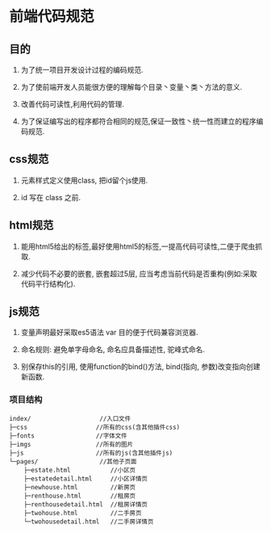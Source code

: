 # 前端代码规范

## 目的

1. 为了统一项目开发设计过程的编码规范.

2. 为了使前端开发人员能很方便的理解每个目录丶变量丶类丶方法的意义.

3. 改善代码可读性,利用代码的管理.

4. 为了保证编写出的程序都符合相同的规范,保证一致性丶统一性而建立的程序编码规范.

## css规范

1. 元素样式定义使用class, 把id留个js使用.

2. id 写在 class 之前.

## html规范

1. 能用html5给出的标签,最好使用html5的标签,一提高代码可读性,二便于爬虫抓取.

2. 减少代码不必要的嵌套, 嵌套超过5层, 应当考虑当前代码是否重构(例如:采取代码平行结构化).

## js规范

1. 变量声明最好采取es5语法 var 目的便于代码兼容浏览器.

2. 命名规则: 避免单字母命名, 命名应具备描述性, 驼峰式命名.

3. 别保存this的引用, 使用function的bind()方法,  bind(指向, 参数)改变指向创建新函数.

### 项目结构
```
index/                   //入口文件
├─css                   //所有的css(含其他插件css)
├─fonts                 //字体文件
├─imgs                  //所有的图片
├─js                    //所有的js(含其他插件js)
└─pages/                 //其他子页面
    ├─estate.html           //小区页
    ├─estatedetail.html     //小区详情页
    ├─newhouse.html         //新房页
    ├─renthouse.html        //租房页
    ├─renthousedetail.html  //租房详情页
    ├─twohouse.html         //二手房页
    └─twohousedetail.html   //二手房详情页
```